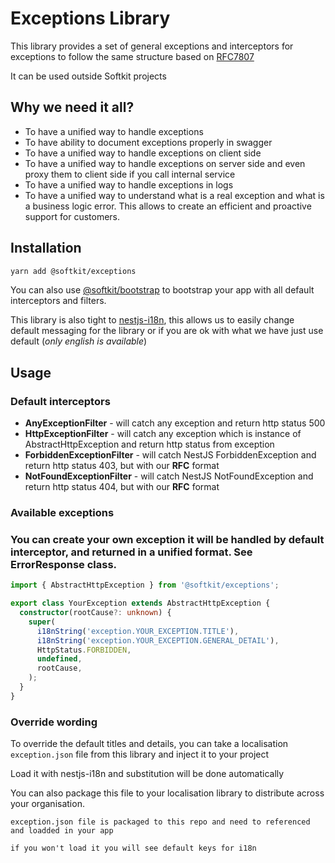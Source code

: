# Exceptions Library 

This library provides a set of general exceptions and interceptors for exceptions to follow the same structure based on [RFC7807](https://www.rfc-editor.org/rfc/rfc7807#section-3.1)

It can be used outside Softkit projects

## Why we need it all? 

- To have a unified way to handle exceptions
- To have ability to document exceptions properly in swagger
- To have a unified way to handle exceptions on client side
- To have a unified way to handle exceptions on server side and even proxy them to client side if you call internal service
- To have a unified way to handle exceptions in logs
- To have a unified way to understand what is a real exception and what is a business logic error. This allows to create an efficient and proactive support for customers.

## Installation

```bash
yarn add @softkit/exceptions
```

You can also use [@softkit/bootstrap](https://www.npmjs.com/package/@softkit/bootstrap) to bootstrap your app with all default interceptors and filters.

This library is also tight to [nestjs-i18n](https://www.npmjs.com/package/nestjs-i18n), this allows us to easily change default messaging for the library or if you are ok with what we have just use default (*only english is available*)


## Usage


### Default interceptors

- **AnyExceptionFilter** - will catch any exception and return http status 500
- **HttpExceptionFilter** - will catch any exception which is instance of AbstractHttpException and return http status from exception
- **ForbiddenExceptionFilter** - will catch NestJS ForbiddenException and return http status 403, but with our **RFC** format
- **NotFoundExceptionFilter** - will catch NestJS NotFoundException and return http status 404, but with our **RFC** format

### Available exceptions




### You can create your own exception it will be handled by default interceptor, and returned in a unified format. See ErrorResponse class. 

```typescript
import { AbstractHttpException } from '@softkit/exceptions';

export class YourException extends AbstractHttpException {
  constructor(rootCause?: unknown) {
    super(
      i18nString('exception.YOUR_EXCEPTION.TITLE'),
      i18nString('exception.YOUR_EXCEPTION.GENERAL_DETAIL'),
      HttpStatus.FORBIDDEN,
      undefined,
      rootCause,
    );
  }
}
```

### Override wording

To override the default titles and details, you can take a localisation `exception.json` file from this library and inject it to your project

Load it with nestjs-i18n and substitution will be done automatically

You can also package this file to your localisation library to distribute across your organisation.


```
exception.json file is packaged to this repo and need to referenced and loadded in your app

if you won't load it you will see default keys for i18n
```




